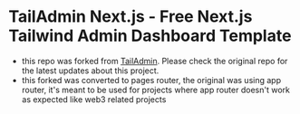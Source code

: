 # TailAdmin Next.js - Free Next.js Tailwind Admin Dashboard Template

- this repo was forked from [TailAdmin](https://github.com/TailAdmin/free-nextjs-admin-dashboard). Please check the original repo for the latest updates about this project.
- this forked was converted to pages router, the original was using app router, it's meant to be used for projects where app router doesn't work as expected like web3 related projects
